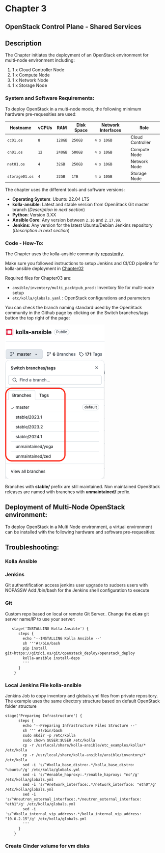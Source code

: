 # Chapter 3
## OpenStack Control Plane - Shared Services

## Description

The Chapter initiates the deployment of an OpenStack environment for multi-node environment including:
1. 1 x Cloud Controller Node
2. 1 x Compute Node
3. 1 x Network Node
4. 1 x Storage Node



### System and Software Requirements:

To deploy OpenStack in a multi-node mode, the following minimum hardware pre-requesities are used:

| Hostname |vCPUs| RAM | Disk Space | Network Interfaces| Role 
|------|----|---------------|-------------|--------|--------|
| `cc01.os` |`8`| `128GB` | `250GB` | `4 x 10GB` | Cloud Controller| 
| `cn01.os` |`12`| `240GB` | `500GB` | `4 x 10GB` | Compute Node|  
| `net01.os` |`4`| `32GB` | `250GB` |`4 x 10GB` | Network Node| 
| `storage01.os` |`4`| `32GB` | `1TB` |`4 x 10GB` | Storage Node| 




The chapter uses the different tools and software versions:

- **Operating System**: Ubuntu 22.04 LTS
- **kolla-ansible**: Latest and stable version from OpenStack Git master branch  (_Description in next section_)
- **Python**: Version 3.XX
- **Ansible Core**: Any version between ```2.16```  and ```2.17.99```.
- **Jenkins**: Any version for the latest Ubuntu/Debian Jenkins repository (_Description in next section_)

### Code - How-To:

The Chapter uses the kolla-ansible community [repostority](https://github.com/openstack/kolla-ansible).

Make sure you followed instructions to setup Jenkins and CI/CD pipeline for kolla-ansible deployment in [Chapter02](https://github.com/PacktPublishing/Mastering-OpenStack-Third-Edition/tree/main/Chapter02#3setting-up-the-cicd-pipeline)

Required files for Chapter03 are:
- ```ansible/inventory/multi_packtpub_prod``` : Inventory file for multi-node setup
- ```etc/kolla/globals.yaml``` : OpenStack configurations and parameters 

You can check the branch naming standard used by the OpenStack community in the Github page by clicking on the Switch branches/tags button the top right of the page:

![Branch Naming](IMG/Branches-Names-Standards.png)

Branches with **stable/** prefix are still maintained. Non maintained OpenStack releases are named with branches with **unmaintained/** prefix. 



## Deployment of Multi-Node OpenStack environment:

To deploy OpenStack in a Multi Node  environment, a virtual environment can be installed  with the following hardware and software pre-requesities:



## Troubleshooting:

### Kolla Ansible

### Jenkins
Git authentification access 
jenkins user upgrade to sudoers users with NOPASSW
Add /bin/bash for the Jenkins shell configuration to execute 

### Git
Custom repo based on local or remote Git Server.. Change the ***ci.os*** git server name/IP to use your server:
```
   stage('INSTALLING Kolla Ansible') {
      steps {
        echo '--INSTALLING Kolla Ansible --'
        sh '''#!/bin/bash 
        pip install git+https://git@ci.os/git/openstack_deploy/openstack_deploy
        kolla-ansible install-deps
        ''' 
      }
    } 
```

### Local Jenkins File kolla-ansible 

Jenkins Job to copy inventory and globals.yml files from private repository. The example uses the same directory structure based on default OpenStack folder structure

```
stage('Preparing Infrastructure') {
      steps {
        echo '--Preparing Infrastructure Files Structure --'
        sh ''' #!/bin/bash 
        sudo mkdir -p /etc/kolla
        sudo chown $USER:$USER /etc/kolla
        cp -r /usrlocal/share/kolla-ansible/etc_examples/kolla/* /etc/kolla 
        cp -r /usr/local/share/kolla-ansible/ansible/inventory/* /etc/kolla 
        sed -i 's/^#kolla_base_distro:.*/kolla_base_distro: "ubuntu"/g' /etc/kolla/globals.yml
        sed -i 's/^#enable_haproxy:.*/enable_haproxy: "no"/g' /etc/kolla/globals.yml
        sed -i 's/^#network_interface:.*/network_interface: "eth0"/g' /etc/kolla/globals.yml
        sed -i 's/^#neutron_external_interface:.*/neutron_external_interface: "eth1"/g' /etc/kolla/globals.yml
        sed -i 's/^#kolla_internal_vip_address:.*/kolla_internal_vip_address: "10.0.2.15"/g' /etc/kolla/globals.yml
        ''' 
      }
    }
```


### Create Cinder volume for vm disks 